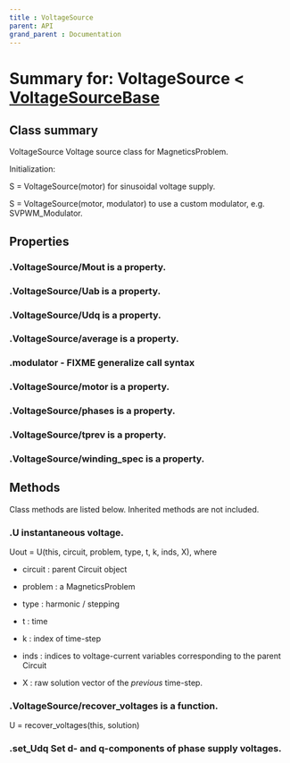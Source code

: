 ```yaml
---
title : VoltageSource
parent: API
grand_parent : Documentation
---
```

# Summary for: **VoltageSource**  < [VoltageSourceBase](VoltageSourceBase.html)

## Class summary

VoltageSource Voltage source class for MagneticsProblem.

Initialization:

S = VoltageSource(motor) for sinusoidal voltage supply.

S = VoltageSource(motor, modulator) to use a custom modulator,
e.g. SVPWM_Modulator.

## Properties

### .VoltageSource/**Mout** is a property.

### .VoltageSource/**Uab** is a property.

### .VoltageSource/**Udq** is a property.

### .VoltageSource/**average** is a property.

### .**modulator** - FIXME generalize call syntax

### .VoltageSource/**motor** is a property.

### .VoltageSource/**phases** is a property.

### .VoltageSource/**tprev** is a property.

### .VoltageSource/**winding_spec** is a property.


## Methods

Class methods are listed below. Inherited methods are not included.

### .**U** instantaneous voltage.

Uout = U(this, circuit, problem, type, t, k, inds, X), where

* circuit : parent Circuit object

* problem : a MagneticsProblem

* type : harmonic / stepping

* t : time

* k : index of time-step

* inds : indices to voltage-current variables corresponding
to the parent Circuit

* X : raw solution vector of the *previous*  time-step.

### .VoltageSource/**recover_voltages** is a function.
U = recover_voltages(this, solution)

### .**set_Udq** Set d- and q-components of phase supply voltages.


